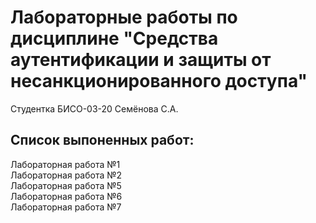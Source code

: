 # Лабораторные работы по дисциплине "Средства аутентификации и защиты от несанкционированного доступа"
Студентка БИСО-03-20 Семёнова С.А.
## Список выпоненных работ:
Лабораторная работа №1\
Лабораторная работа №2\
Лабораторная работа №5\
Лабораторная работа №6\
Лабораторная работа №7
